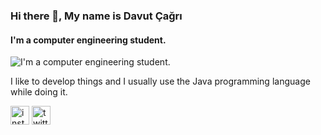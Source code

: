 ### Hi there 👋, My name is Davut Çağrı
#### I'm a computer engineering student.
![I'm a computer engineering student.](https://pbs.twimg.com/profile_banners/733936206019465216/1660934209/600x200)

I like to develop things and I usually use the Java programming language while doing it.



[<img src='https://cdn.jsdelivr.net/npm/simple-icons@3.0.1/icons/instagram.svg' alt='instagram' height='30'>](https://www.instagram.com/https://www.instagram.com/davutcagri//)  [<img src='https://cdn.jsdelivr.net/npm/simple-icons@3.0.1/icons/twitter.svg' alt='twitter' height='30'>](https://twitter.com/https://twitter.com/davutcagri0)  

